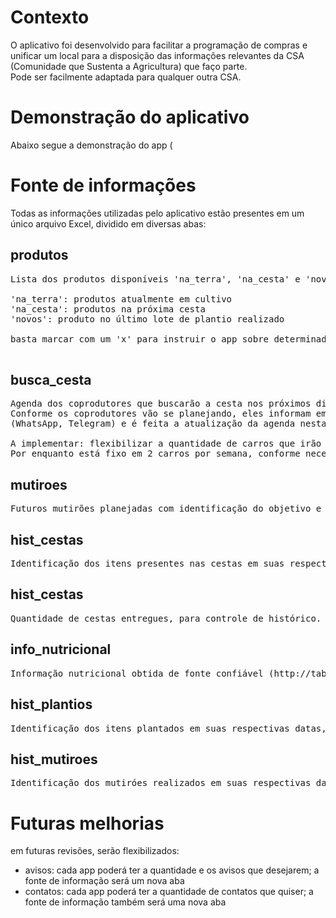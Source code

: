 # Contexto

O aplicativo foi desenvolvido para facilitar a programação de compras e unificar um local para a disposição das informações relevantes da CSA (Comunidade que Sustenta a Agricultura) que faço parte. <br>
Pode ser facilmente adaptada para qualquer outra CSA.

# Demonstração do aplicativo

Abaixo segue a demonstração do app (

# Fonte de informações

Todas as informações utilizadas pelo aplicativo estão presentes em um único arquivo Excel, dividido em diversas abas:

## produtos
<pre>Lista dos produtos disponíveis 'na_terra', 'na_cesta' e 'novos'. <br>
'na_terra': produtos atualmente em cultivo
'na_cesta': produtos na próxima cesta
'novos': produto no último lote de plantio realizado <br>
basta marcar com um 'x' para instruir o app sobre determinado item
  </pre>
  
## busca_cesta
<pre>Agenda dos coprodutores que buscarão a cesta nos próximos dias.
Conforme os coprodutores vão se planejando, eles informam em algum canal oficial do grupo 
(WhatsApp, Telegram) e é feita a atualização da agenda nesta aba, adicionando os seus nomes.

A implementar: flexibilizar a quantidade de carros que irão buscar os itens. 
Por enquanto está fixo em 2 carros por semana, conforme necessidade atual da CSA Pindorama. 
</pre>

## mutiroes
<pre>Futuros mutirões planejadas com identificação do objetivo e participantes. </pre>

## hist_cestas
<pre>Identificação dos itens presentes nas cestas em suas respectivas datas, para controle de histórico. </pre>

## hist_cestas
<pre>Quantidade de cestas entregues, para controle de histórico. </pre>

## info_nutricional
<pre>Informação nutricional obtida de fonte confiável (http://tabnut.dis.epm.br/) dos itens em cultivo pela CSA. </pre>

## hist_plantios
<pre>Identificação dos itens plantados em suas respectivas datas, para controle de histórico. </pre>

## hist_mutiroes
<pre>Identificação dos mutiróes realizados em suas respectivas datas, para controle de histórico. </pre>

# Futuras melhorias
em futuras revisões, serão flexibilizados:
- avisos: cada app poderá ter a quantidade e os avisos que desejarem; a fonte de informação será um nova aba
- contatos: cada app poderá ter a quantidade de contatos que quiser; a fonte de informação também será uma nova aba
